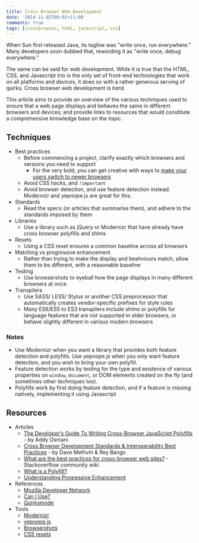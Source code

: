 ```yaml
---
title: Cross Browser Web Development
date: '2014-11-02T09:02+11:00'
comments: true
tags: [crossbrowser, html, javascript, css]
---
```


When Sun first released Java, its tagline was "write once, run everywhere."
Many developers soon dubbed that, rewording it as "write once, debug everywhere."

The same can be said for web development.
While it is true that the HTML, CSS, and Javascript trio is the only set of front-end technologies that work on all platforms and devices,
it does so with a rather generous serving of quirks.
Cross browser web development is *hard*.

This article aims to provide an overview of the various techniques used
to ensure that a web page displays and behaves the same in different browsers and devices;
and provide links to resources that would constitute
a comprehensive knowledge base on the topic.

## Techniques

- Best practices
    - Before commencing a project, clarify exactly which browsers and versions you need to support
        - For the very bold, you can get creative with ways to [make your users switch to newer browsers](http://www.kogan.com/au/blog/new-internet-explorer-7-tax/)
    - Avoid CSS hacks, and `!important`
    - Avoid browser detection, and use feature detection instead. Modernizr and yepnope.js are great for this.
- Standards
    - Read the specs (or articles that summarise them), and adhere to the standards imposed by them
- Libraries
    - Use a library such as jQuery or Modernizr that have already have cross browser polyfills and shims
- Resets
    - Using a CSS reset ensures a common baseline across all browsers
- Matching vs progressive enhancement
    - Rather than trying to make the display and beahviours match, allow them to be different, with a reasonable baseline
- Testing
    - Use browsershots to eyeball how the page displays in many different browsers at once
- Transpilers
    - Use SASS/ LESS/ Stylus or another CSS preprocessor that automatically creates vendor-specific prefixes for style rules
    - Many ES6/ES5 to ES3 transpilers include shims or polyfills for language features that are not supported in older browsers, or behave slightly different in various modern browsers

### Notes

- Use Modernizr when you want a library that provides both feature detection and polyfills. Use yepnope.js when you only want feature detection, and you wish to bring your own polyfill.
- Feature detection works by testing for the type and existence of various properties on `window`, `document`, or DOM elements created on the fly (and sometimes other techniques too).
- Polyfills work by first doing feature detection, and if a feature is missing natively, implementing it using Javascript

## Resources

- Articles
    - [The Developer’s Guide To Writing Cross-Browser JavaScript Polyfills](http://addyosmani.com/blog/writing-polyfills/) - by Addy Osmani
    - [Cross Browser Development Standards & Interoperability Best Practices](https://www.modern.ie/en-us/category/code-with-standards) - by Dave Methvin & Rey Bango
    - [What are the best practices for cross-browser web sites?](http://stackoverflow.com/questions/1064594/what-are-the-best-practices-for-cross-browser-web-sites) - Stackoverflow community wiki
    - [What is a Polyfill?](https://remysharp.com/2010/10/08/what-is-a-polyfill)
    - [Understanding Progressive Enhancement](http://alistapart.com/article/understandingprogressiveenhancement)
- References
    - [Mozilla Developer Network](https://developer.mozilla.org/)
    - [Can I Use?](http://caniuse.com/)
    - [Quirksmode](http://quirksmode.org/)
- Tools
    - [Modernizr](http://modernizr.com/)
    - [yepnope.js](http://yepnopejs.com/)
    - [Browsershots](http://browsershots.org/)
    - [CSS resets](http://www.cssreset.com/)
